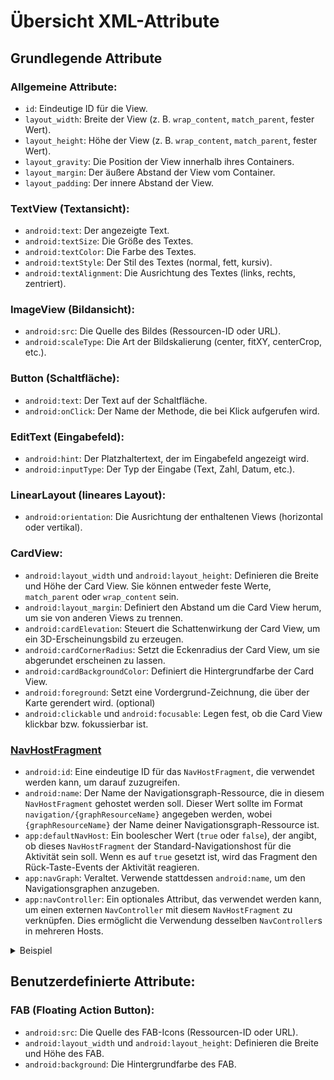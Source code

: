 # Übersicht XML-Attribute

## Grundlegende Attribute

### Allgemeine Attribute:
   - `id`: Eindeutige ID für die View.
   - `layout_width`: Breite der View (z. B. `wrap_content`, `match_parent`, fester Wert).
   - `layout_height`: Höhe der View (z. B. `wrap_content`, `match_parent`, fester Wert).
   - `layout_gravity`: Die Position der View innerhalb ihres Containers.
   - `layout_margin`: Der äußere Abstand der View vom Container.
   - `layout_padding`: Der innere Abstand der View.

### TextView (Textansicht):
   - `android:text`: Der angezeigte Text.
   - `android:textSize`: Die Größe des Textes.
   - `android:textColor`: Die Farbe des Textes.
   - `android:textStyle`: Der Stil des Textes (normal, fett, kursiv).
   - `android:textAlignment`: Die Ausrichtung des Textes (links, rechts, zentriert).

### ImageView (Bildansicht):
   - `android:src`: Die Quelle des Bildes (Ressourcen-ID oder URL).
   - `android:scaleType`: Die Art der Bildskalierung (center, fitXY, centerCrop, etc.).

### Button (Schaltfläche):
   - `android:text`: Der Text auf der Schaltfläche.
   - `android:onClick`: Der Name der Methode, die bei Klick aufgerufen wird.

### EditText (Eingabefeld):
   - `android:hint`: Der Platzhaltertext, der im Eingabefeld angezeigt wird.
   - `android:inputType`: Der Typ der Eingabe (Text, Zahl, Datum, etc.).

### LinearLayout (lineares Layout):
   - `android:orientation`: Die Ausrichtung der enthaltenen Views (horizontal oder vertikal).

### CardView:
  - `android:layout_width` und `android:layout_height`: Definieren die Breite und Höhe der Card View. Sie können entweder feste Werte, `match_parent` oder `wrap_content` sein.
  - `android:layout_margin`: Definiert den Abstand um die Card View herum, um sie von anderen Views zu trennen.
  - `android:cardElevation`: Steuert die Schattenwirkung der Card View, um ein 3D-Erscheinungsbild zu erzeugen.
  - `android:cardCornerRadius`: Setzt die Eckenradius der Card View, um sie abgerundet erscheinen zu lassen.
  - `android:cardBackgroundColor`: Definiert die Hintergrundfarbe der Card View.
  - `android:foreground`: Setzt eine Vordergrund-Zeichnung, die über der Karte gerendert wird. (optional)
  - `android:clickable` und `android:focusable`: Legen fest, ob die Card View klickbar bzw. fokussierbar ist.

### [NavHostFragment](https://developer.android.com/reference/kotlin/androidx/navigation/fragment/NavHostFragment)
- `android:id`: Eine eindeutige ID für das `NavHostFragment`, die verwendet werden kann, um darauf zuzugreifen.
- `android:name`: Der Name der Navigationsgraph-Ressource, die in diesem `NavHostFragment` gehostet werden soll. Dieser Wert sollte im Format `navigation/{graphResourceName}` angegeben werden, wobei `{graphResourceName}` der Name deiner Navigationsgraph-Ressource ist.
- `app:defaultNavHost`: Ein boolescher Wert (`true` oder `false`), der angibt, ob dieses `NavHostFragment` der Standard-Navigationshost für die Aktivität sein soll. Wenn es auf `true` gesetzt ist, wird das Fragment den Rück-Taste-Events der Aktivität reagieren.
- `app:navGraph`: Veraltet. Verwende stattdessen `android:name`, um den Navigationsgraphen anzugeben.
- `app:navController`: Ein optionales Attribut, das verwendet werden kann, um einen externen `NavController` mit diesem `NavHostFragment` zu verknüpfen. Dies ermöglicht die Verwendung desselben `NavController`s in mehreren Hosts.

<details>
<summary>
Beispiel
</summary>

```xml
<fragment
    android:id="@+id/nav_host_fragment"
    android:name="androidx.navigation.fragment.NavHostFragment"
    android:layout_width="match_parent"
    android:layout_height="match_parent"
    app:defaultNavHost="true"
    app:navGraph="@navigation/my_navigation_graph" />
```

</details>


## Benutzerdefinierte Attribute:

### FAB (Floating Action Button):
- `android:src`: Die Quelle des FAB-Icons (Ressourcen-ID oder URL).
- `android:layout_width` und `android:layout_height`: Definieren die Breite und Höhe des FAB.
- `android:background`: Die Hintergrundfarbe des FAB.
